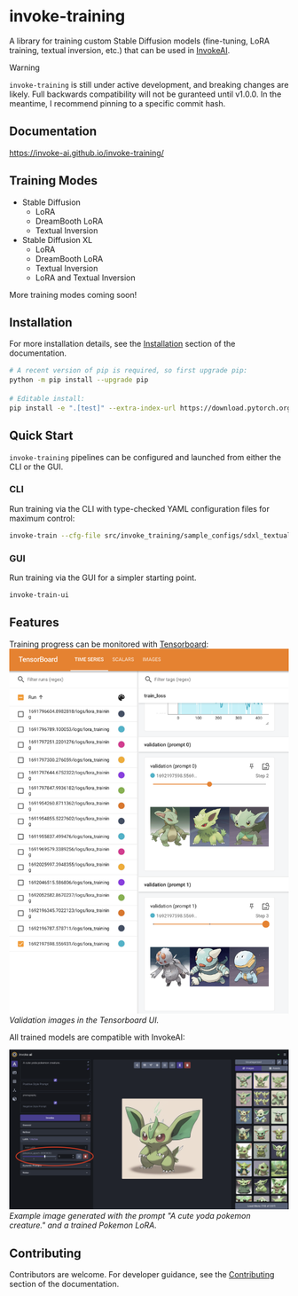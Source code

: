 # invoke-training

A library for training custom Stable Diffusion models (fine-tuning, LoRA training, textual inversion, etc.) that can be used in [InvokeAI](https://github.com/invoke-ai/InvokeAI).

> [!WARNING]
> `invoke-training` is still under active development, and breaking changes are likely. Full backwards compatibility will not be guranteed until v1.0.0.
> In the meantime, I recommend pinning to a specific commit hash.

## Documentation

https://invoke-ai.github.io/invoke-training/

## Training Modes

- Stable Diffusion
    - LoRA
    - DreamBooth LoRA
    - Textual Inversion
- Stable Diffusion XL
    - LoRA
    - DreamBooth LoRA
    - Textual Inversion
    - LoRA and Textual Inversion

More training modes coming soon!

## Installation

For more installation details, see the [Installation](https://invoke-ai.github.io/invoke-training/get-started/installation/) section of the documentation.

```bash
# A recent version of pip is required, so first upgrade pip:
python -m pip install --upgrade pip

# Editable install:
pip install -e ".[test]" --extra-index-url https://download.pytorch.org/whl/cu121
```

## Quick Start

`invoke-training` pipelines can be configured and launched from either the CLI or the GUI.

### CLI

Run training via the CLI with type-checked YAML configuration files for maximum control:
```bash
invoke-train --cfg-file src/invoke_training/sample_configs/sdxl_textual_inversion_gnome_1x24gb.yaml
```

### GUI

Run training via the GUI for a simpler starting point.
```bash
invoke-train-ui
```

## Features

Training progress can be monitored with [Tensorboard](https://www.tensorflow.org/tensorboard):
![Screenshot of the Tensorboard UI showing validation images.](docs/images/tensorboard_val_images_screenshot.png)
*Validation images in the Tensorboard UI.*

All trained models are compatible with InvokeAI:

![Screenshot of the InvokeAI UI with an example of a Yoda pokemon generated using a Pokemon LoRA model.](docs/images/invokeai_yoda_pokemon_lora.png)
*Example image generated with the prompt "A cute yoda pokemon creature." and a trained Pokemon LoRA.*

## Contributing

Contributors are welcome. For developer guidance, see the [Contributing](https://invoke-ai.github.io/invoke-training/contributing/development_environment/) section of the documentation.
